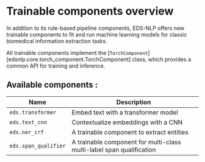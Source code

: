 # Trainable components overview

In addition to its rule-based pipeline components, EDS-NLP offers new trainable components to fit and run machine learning models for classic biomedical information extraction tasks.

All trainable components implement the [`TorchComponent`][edsnlp.core.torch_component.TorchComponent] class, which provides a common API for training and inference.

## Available components :

<!-- --8<-- [start:components] -->

| Name                 | Description                                                          |
|----------------------|----------------------------------------------------------------------|
| `eds.transformer`    | Embed text with a transformer model                                  |
| `eds.text_cnn`       | Contextualize embeddings with a CNN                                  |
| `eds.ner_crf`        | A trainable component to extract entities                            |
| `eds.span_qualifier` | A trainable component for multi-class multi-label span qualification |

<!-- --8<-- [end:components] -->
